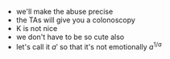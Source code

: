 - we'll make the abuse precise
- the TAs will give you a colonoscopy
- K is not nice
- we don't have to be so cute also
- let's call it $a'$ so that it's not emotionally $a^{1/a}$